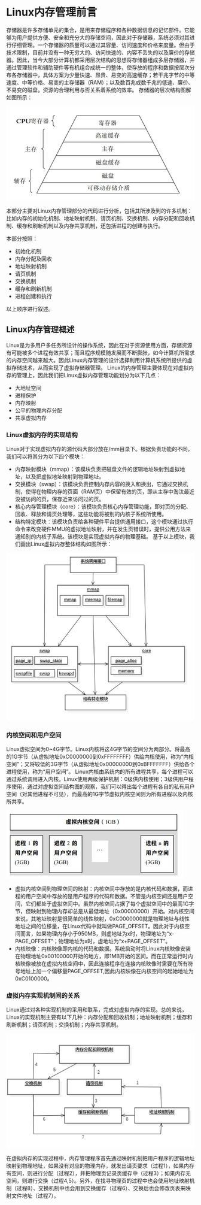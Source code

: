 # Linux内存管理前言
存储器是许多存储单元的集合，是用来存储程序和各种数据信息的记忆部件。它能够为用户提供方便、安全和充分大的存储空间，因此对于存储器，系统必须对其进行仔细管理。一个存储器的质量可以通过其容量、访问速度和价格来度量。但由于技术限制，目前并没有一种无穷大的、访问快速的、内容不丢失的以及廉价的存储器。因此，当今大部分计算机都采用层次结构的思想将存储器组成多层存储器，并通过管理软件和辅助硬件等有机组合成统一的整体，使存放的程序和数据按层次分布各存储器中，具体方案为少量快速、昂贵、易变的高速缓存；若干兆字节的中等速度、中等价格、易变的主存储器（RAM）；以及数百兆或数千兆的低速、廉价、不易变的磁盘。资源的合理利用与否关系着系统的效率。
存储器的层次结构图解如图所示：

![层次结构图](images/6_1.jpg)


本部分主要对Linux内存管理部分的代码进行分析，包括其所涉及到的许多机制：比如内存的初始化机制、地址映射机制、请页机制、交换机制、内存分配和回收机制、缓存和刷新机制以及内存共享机制，还包括进程的创建与执行。

本部分按照：
* 初始化机制
* 内存分配及回收
* 地址映射机制
* 请页机制
* 交换机制
* 缓存和刷新机制
* 进程创建和执行

以上顺序进行叙述。
## Linux内存管理概述
Linux是为多用户多任务所设计的操作系统，因此在对于资源使用方面，存储资源有可能被多个进程有效共享；而且程序规模随发展而不断膨胀，如今计算机所需求的内存空间越来越大。因此Linux内存管理的设计选择利用计算机系统所提供的虚拟存储技术，从而实现了虚拟存储器管理。
Linux的内存管理主要体现在对虚拟内存的管理上，因此我们把Linux虚拟内存管理功能划分为以下几点：
* 大地址空间
* 进程保护
* 内存映射
* 公平的物理内存分配
* 共享虚拟内存
### Linux虚拟内存的实现结构
Linux对于实现虚拟内存的源代码大部分放在/mm目录下。根据负责功能的不同，我们可以将其分为以下四个模块：
* 内存映射模块（mmap）：该模块负责把磁盘文件的逻辑地址映射到虚拟地址，以及把虚拟地址映射到物理地址。
* 交换模块（swap）：该模块负责控制内存内容的换入和换出，它通过交换机制，使得在物理内存的页面（RAM页）中保留有效的页，即从主存中淘汰最近没被访问的页，保存近来访问过的页。
* 核心内存管理模块（core）：该模块负责核心内存管理功能，即对页的分配、回收、释放和请页处理等，这些功能将被别的内核子系统所使用。
* 结构特定模块：该模块负责给各种硬件平台提供通用接口，这个模块通过执行命令来改变硬件MMU的虚拟地址映射，并在发生页错误时，提供公用方法来通知别的内核子系统。该模块是实现虚拟内存的物理基础。
基于以上模块，我们画出Linux虚拟内存整体结构如图所示：

![虚拟内存实现结构](images/6_2.jpg)

### 内核空间和用户空间
Linux虚拟空间为0~4G字节。Linux内核将这4G字节的空间分为两部分。将最高的1G字节（从虚拟地址0xC0000000到0xFFFFFFFF）供给内核使用，称为“内核空间”；又将较低的3G字节（从虚拟地址0x00000000到0xBFFFFFFF）供给各个进程使用，称为“用户空间”。
Linux内核由系统内的所有进程共享，每个进程可以通过系统调用进入内核。Linux使用两级保护机制：0级供内核使用；3级供用户程序使用，通过对虚拟空间结构图的观察，我们可以得出每个进程有各自的私有用户空间（对其他进程不可见），而最高的1G字节虚拟内核空间则为所有进程以及内核所共享。

![虚拟空间结构](images/6_3.jpg)

* 虚拟内核空间到物理空间的映射：内核空间中存放的是内核代码和数据，而进程的用户空间中存放的是用户程序的代码和数据。不管是内核空间还是用户空间，它们都处于虚拟空间中。虽然内核空间占据了每个虚拟空间中的最高1G字节，但映射到物理内存却总是从最低地址（0x00000000）开始。对内核空间来说，其地址映射是很简单的线性映射，0xC0000000就是物理地址与线性地址之间的位移量，在Linux代码中就叫做PAGE_OFFSET。因此对于内核空间而言，如果物理内存小于950MB，则虚地址为x时，物理地址为“x-PAGE_OFFSET”；物理地址为x时，虚地址为“x+PAGE_OFFSET”。
* 内核映像：内核映像即内核的代码和数据。系统启动时将Linux内核映像安装在物理地址0x00100000开始的地方，即1MB开始的区间。而在正常运行时内核映像被放在虚拟内核空间中，因此连接程序在连接内核映像时需要在所有符号地址上加一个偏移量PAGE_OFFSET,因此内核映像在内核空间的起始地址为0xC0100000。
### 虚拟内存实现机制间的关系
Linux通过对各种实现机制的采用和联系，完成对虚拟内存的实现。总的来说，Linux的实现机制主要有以下几种：内存分配和回收机制；地址映射机制；缓存和刷新机制；请页机制；交换机制；内存共享机制。

![实现机制间关系](images/6_4.jpg)

在虚拟内存的实现过程中，内存管理程序首先通过映射机制把用户程序的逻辑地址映射到物理地址，如果没有对应的物理内存，就发出请页要求（过程1），如果内存有空间，则进行分配（过程2），并把物理页记录页缓存中（过程3）；如果内存无空间，则进行交换（过程4,5）。另外，在找寻物理页的过程中也会使用地址映射机制（过程8）、交换机制中也会用到交换缓存（过程6）、交换后也会修改页表来映射文件地址（过程7）。
